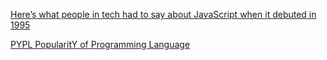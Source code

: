 [Here’s what people in tech had to say about JavaScript when it debuted in 1995](https://medium.com/dailyjs/heres-what-people-in-tech-had-to-say-about-javascript-when-it-debuted-in-1995-a4b81dc05b71)

[PYPL PopularitY of Programming Language](http://pypl.github.io/PYPL.html)